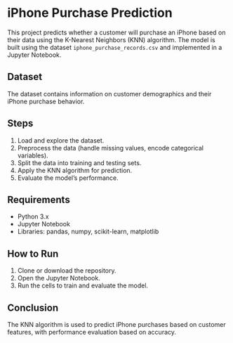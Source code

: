 # iPhone Purchase Prediction

This project predicts whether a customer will purchase an iPhone based on their data using the K-Nearest Neighbors (KNN) algorithm. The model is built using the dataset `iphone_purchase_records.csv` and implemented in a Jupyter Notebook.

## Dataset

The dataset contains information on customer demographics and their iPhone purchase behavior.

## Steps

1. Load and explore the dataset.
2. Preprocess the data (handle missing values, encode categorical variables).
3. Split the data into training and testing sets.
4. Apply the KNN algorithm for prediction.
5. Evaluate the model’s performance.

## Requirements

- Python 3.x
- Jupyter Notebook
- Libraries: pandas, numpy, scikit-learn, matplotlib

## How to Run

1. Clone or download the repository.
2. Open the Jupyter Notebook.
3. Run the cells to train and evaluate the model.

## Conclusion

The KNN algorithm is used to predict iPhone purchases based on customer features, with performance evaluation based on accuracy.
